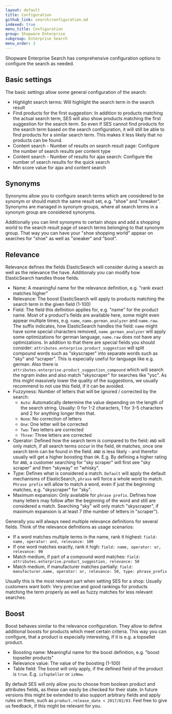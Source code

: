 ```yaml
---
layout: default
title: Configuration
github_link: search/configuration.md
indexed: true
menu_title: Configuration
group: Shopware Enterprise
subgroup: Enterprise Search
menu_order: 3
---
```


Shopware Enterprise Search has comprehensive configuration options to configure the search as needed.

<div class="toc-list"></div>

## Basic settings
The basic settings allow some general configuration of the search:

* Highlight search terms: Will highlight the search term in the search result
* Find products for the first suggestion: In addition to products matching the actual search term, SES will also show
products matching the first suggestion for the search term. So even if SES cannot find products for the search term
based on the search configuration, it will still be able to find products for a similar search term. This makes it less
likely that no products can be found.
* Content search - Number of results on search result page: Configure the number of search results per content type
* Content search - Number of results for ajax search: Configure the number of search results for the quick search
* Min score value for ajax and content search

## Synonyms
Synonyms allow you to configure search terms which are considered to be synonym or should match the same result set,
e.g. "shoe" and "sneaker". Synonyms are managed in synonym groups, where all search terms in a synonym group are considered
synonyms.

Additionally you can limit synonyms to certain shops and add a shopping world to the search result page of search terms
belonging to that synonym group. That way you can have your "shoe shopping world" appear on searches for "shoe" as well
as "sneaker" and "boot".

## Relevance
Relevance defines the fields ElasticSearch will consider during a search as well as the relevance the have. Additionaly
you can modify how ElasticSearch handles those fields.

* Name: A meaningful name for the relevance definition, e.g. "rank exact matches higher"
* Relevance: The boost ElasticSearch will apply to products matching the search term in the given field (1-100)
* Field: The field this definition applies for, e.g. "name" for the product name. Most of a product's fields are available
here, some might even appear multiple times, e.g. `name`, `name.german_analyzer` and `name.raw`. The suffix indicates,
how ElasticSearch handles the field: `name` might have some special characters removed, `name.german_analyzer` will
apply some optimizations for german language, `name.raw` does not have any optimizations. In addition to that
there are special fields you should consider: `attributes.enterprise.product_suggestion` will split compound words
such as "skyscraper" into separate words such as "sky" and "scraper". This is especially useful for language like e.g. german.
Also there is `attributes.enterprise.product_suggestion_compound` which will search the ngram index and also match "skyscraper"
for searches like "ysc". As this might massively lower the quality of the suggestions, we usually recommend to not use
this field, if it can be avoided.
* Fuzzyness: Number of letters that will be ignored / corrected by the search:
    * `Auto`: Automatically determine the value depending on the length of the search string. Usually: 0 for 1-2 characters, 1
 for 3-5 characters and 2 for anything longer then that.
    * `None`: No correction of letters
    * `One`: One letter will be corrected
    * `Two`: Two letters are corrected
    * `Three`: Three letters are corrected
* Operator: Defined how the search term is compared to the field: `AND` will only match, if all search terms occur in the field,
`OR` matches, once one search term can be found in the field. `AND` is less likely - and therefor usually will get a higher
boosting than `OR`. E.g. By defining a higher rating for `AND`, a customer searching for "sky scraper" will first see
"sky scraper" and then "skyway" or "whisky".
* Type: Defines what is considered a match. `Default` will apply the default mechanisms of ElasticSearch, `phrase` will
force a whole word to match. `Phrase prefix` will allow to match a word, even if just the beginning matches, e.g. "skyscraper" for "sky".
* Maximum expansion: Only available for `phrase prefix`. Defines how many letters may follow after the beginning of the
word and still are considered a match. Searching "sky" will only match "skyscraper", if maximum expansion is at least 7
(the number of letters in "scraper").

Generally you will always need multiple relevance definitions for several fields. Think of the relevance definitions as
usage scenarios:

* If a word matches multiple terms in the name, rank it highest: `field: name, operator: and, relevance: 100`
* If one word matches exactly, rank it high: `field: name, operator: or, relevance: 90`
* Match medium, if part of a compound word matches: `field: attributes.enterprise.product_suggestion, relevance: 50`
* Match medium, if manufacturer matches partially: `field: manufacturer.name, operator: or, relevance: 50, type: phrase_prefix`

Usually this is the most relevant part when setting SES for a shop: Usually customers want both: Very precise and good
rankings for products matching the term properly as well as fuzzy matches for less relevant searches.


## Boost
Boost behaves similar to the relevance configuration. They allow to define additional boosts for products which meet
certain criteria. This way you can configure, that a product is especially interesting, if it is e.g. a topsellet product.

* Boosting name: Meaningful name for the boost definition, e.g. "boost topseller products"
* Relevance value: The value of the boosting (1-100)
* Table field: The boost will only apply, if the defined field of the product is `true`. E.g. `isTopSeller` or `isNew`.

By default SES will only allow you to choose from boolean product and attributes fields, as these can easily be checked
for their state. In future versions this might be extended to also support arbitrary fields and apply rules on them, such
as `product.release_date < 2017/02/03`. Feel free to give us feedback, if this might be relevant for you.


